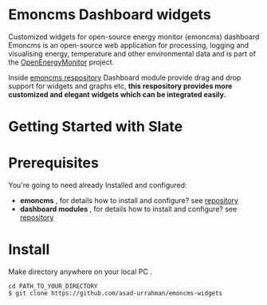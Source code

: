 # Emoncms Dashboard widgets
Customized widgets for open-source energy monitor (emoncms) dashboard
Emoncms is an open-source web application for processing, logging and visualising energy, temperature and other environmental data and is part of the [OpenEnergyMonitor](www.emoncms.org) project. 

Inside [emoncms respository](www.github.com/emoncms) Dashboard module provide drag and drop support for widgets and graphs etc, **this respository provides more customized and elegant widgets which can be integrated easily.**


# Getting Started with Slate
# Prerequisites
  You're going to need already Installed and configured:
  
  - **emoncms** , for details how to install and configure? see [repository](www.github.com/emoncms)
  - **dashboard modules** , for details how to install and configure? see [repository](www.github.com/emoncms/dashboard)

# Install
Make directory anywhere on your local PC .
```
cd PATH_TO_YOUR_DIRECTORY
$ git clone https://github.com/asad-urrahman/emoncms-widgets
```
